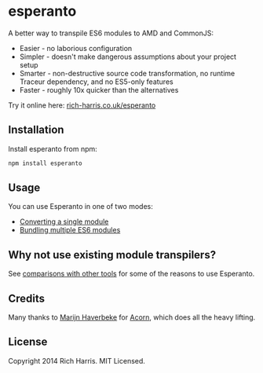 # esperanto

A better way to transpile ES6 modules to AMD and CommonJS:

* Easier - no laborious configuration
* Simpler - doesn't make dangerous assumptions about your project setup
* Smarter - non-destructive source code transformation, no runtime Traceur dependency, and no ES5-only features
* Faster - roughly 10x quicker than the alternatives

Try it online here: [rich-harris.co.uk/esperanto](http://www.rich-harris.co.uk/esperanto/)

## Installation

Install esperanto from npm:

```bash
npm install esperanto
```

## Usage

You can use Esperanto in one of two modes:

* [Converting a single module](https://github.com/Rich-Harris/esperanto/wiki/Converting-a-single-module)
* [Bundling multiple ES6 modules](https://github.com/Rich-Harris/esperanto/wiki/Bundling-multiple-ES6-modules)


## Why not use existing module transpilers?

See [comparisons with other tools](https://github.com/Rich-Harris/esperanto/wiki/Comparisons-with-other-tools) for some of the reasons to use Esperanto.


## Credits

Many thanks to [Marijn Haverbeke](http://marijnhaverbeke.nl/) for [Acorn](https://github.com/marijnh/acorn), which does all the heavy lifting.


## License

Copyright 2014 Rich Harris. MIT Licensed.
